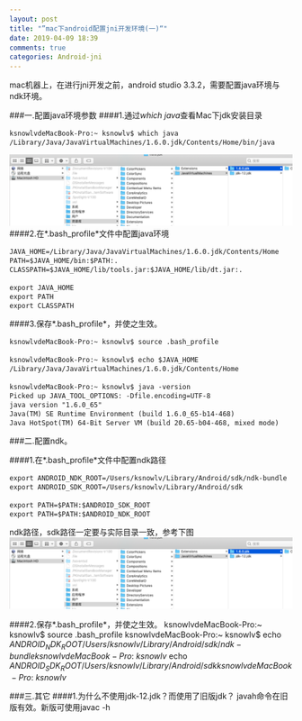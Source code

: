 ```yaml
---
layout: post
title: "”mac下android配置jni开发环境(一)“"
date: 2019-04-09 18:39
comments: true
categories: Android-jni
---
```


mac机器上，在进行jni开发之前，android studio 3.3.2，需要配置java环境与ndk环境。

###一.配置java环境参数
####1.通过*which java*查看Mac下jdk安装目录


	ksnowlvdeMacBook-Pro:~ ksnowlv$ which java
 	/Library/Java/JavaVirtualMachines/1.6.0.jdk/Contents/Home/bin/java

![image](/images/post/2019-04-09-macxia-pei-zhi-jnikai-fa-huan-jing-1/jdk-path.png) 
####2.在*.bash_profile*文件中配置java环境

	JAVA_HOME=/Library/Java/JavaVirtualMachines/1.6.0.jdk/Contents/Home
	PATH=$JAVA_HOME/bin:$PATH:.
	CLASSPATH=$JAVA_HOME/lib/tools.jar:$JAVA_HOME/lib/dt.jar:.

	export JAVA_HOME
	export PATH
	export CLASSPATH


####3.保存*.bash_profile*，并使之生效。

	ksnowlvdeMacBook-Pro:~ ksnowlv$ source .bash_profile
	
	ksnowlvdeMacBook-Pro:~ ksnowlv$ echo $JAVA_HOME
	/Library/Java/JavaVirtualMachines/1.6.0.jdk/Contents/Home
	
	ksnowlvdeMacBook-Pro:~ ksnowlv$ java -version
	Picked up JAVA_TOOL_OPTIONS: -Dfile.encoding=UTF-8
	java version "1.6.0_65"
	Java(TM) SE Runtime Environment (build 1.6.0_65-b14-468)
	Java HotSpot(TM) 64-Bit Server VM (build 20.65-b04-468, mixed mode)
	
###二.配置ndk。

####1.在*.bash_profile*文件中配置ndk路径


 	export ANDROID_NDK_ROOT=/Users/ksnowlv/Library/Android/sdk/ndk-bundle 
 	export ANDROID_SDK_ROOT=/Users/ksnowlv/Library/Android/sdk

 	export PATH=$PATH:$ANDROID_SDK_ROOT  
 	export PATH=$PATH:$ANDROID_NDK_ROOT 
	
ndk路径，sdk路径一定要与实际目录一致，参考下图	
![image](/images/post/2019-04-09-macxia-pei-zhi-jnikai-fa-huan-jing-1/jdk-path.png) 

####2.保存*.bash_profile*，并使之生效。
	ksnowlvdeMacBook-Pro:~ ksnowlv$ source .bash_profile
	ksnowlvdeMacBook-Pro:~ ksnowlv$ echo $ANDROID_NDK_ROOT
	/Users/ksnowlv/Library/Android/sdk/ndk-bundle
	ksnowlvdeMacBook-Pro:~ ksnowlv$ echo $ANDROID_SDK_ROOT
	/Users/ksnowlv/Library/Android/sdk
	ksnowlvdeMacBook-Pro:~ ksnowlv$ 
	
###三.其它
####1.为什么不使用jdk-12.jdk？而使用了旧版jdk？
javah命令在旧版有效。新版可使用javac -h

